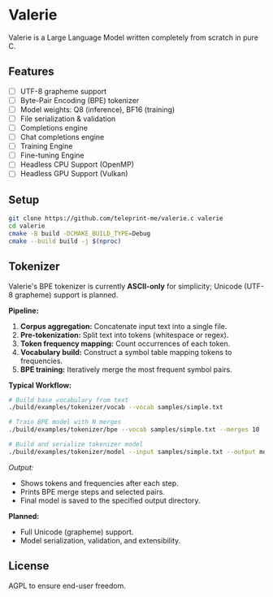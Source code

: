# Valerie

Valerie is a Large Language Model written completely from scratch in pure C.

## Features

- [ ] UTF-8 grapheme support
- [ ] Byte-Pair Encoding (BPE) tokenizer
- [ ] Model weights: Q8 (inference), BF16 (training)
- [ ] File serialization & validation
- [ ] Completions engine
- [ ] Chat completions engine
- [ ] Training Engine
- [ ] Fine-tuning Engine
- [ ] Headless CPU Support (OpenMP)
- [ ] Headless GPU Support (Vulkan)

## Setup

```sh
git clone https://github.com/teleprint-me/valerie.c valerie
cd valerie
cmake -B build -DCMAKE_BUILD_TYPE=Debug
cmake --build build -j $(nproc)
```

## Tokenizer

Valerie's BPE tokenizer is currently **ASCII-only** for simplicity; Unicode (UTF-8 grapheme) support is planned.

**Pipeline:**

1. **Corpus aggregation:** Concatenate input text into a single file.
2. **Pre-tokenization:** Split text into tokens (whitespace or regex).
3. **Token frequency mapping:** Count occurrences of each token.
4. **Vocabulary build:** Construct a symbol table mapping tokens to frequencies.
5. **BPE training:** Iteratively merge the most frequent symbol pairs.

**Typical Workflow:**

```sh
# Build base vocabulary from text
./build/examples/tokenizer/vocab --vocab samples/simple.txt

# Train BPE model with N merges
./build/examples/tokenizer/bpe --vocab samples/simple.txt --merges 10

# Build and serialize tokenizer model
./build/examples/tokenizer/model --input samples/simple.txt --output models
```

*Output:*

- Shows tokens and frequencies after each step.
- Prints BPE merge steps and selected pairs.
- Final model is saved to the specified output directory.

**Planned:**

- Full Unicode (grapheme) support.
- Model serialization, validation, and extensibility.

## License

AGPL to ensure end-user freedom.
